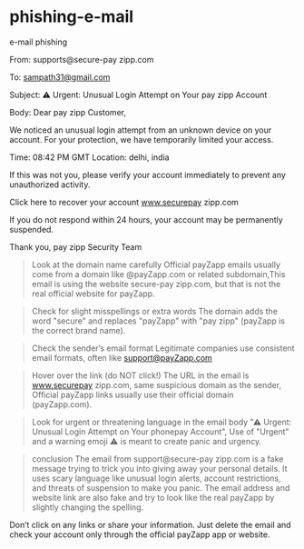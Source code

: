 # phishing-e-mail
e-mail phishing

From: supports@secure-pay zipp.com

To: sampath31@gmail.com

Subject: ⚠ Urgent: Unusual Login Attempt on Your pay zipp Account

Body: Dear pay zipp Customer,

We noticed an unusual login attempt from an unknown device on your account. For your protection, we have temporarily limited your access.

Time: 08:42 PM GMT Location: delhi, india

If this was not you, please verify your account immediately to prevent any unauthorized activity.

Click here to recover your account www.securepay zipp.com

If you do not respond within 24 hours, your account may be permanently suspended.

Thank you, 
pay zipp  Security Team

>Look at the domain name carefully
Official payZapp emails usually come from a domain like @payZapp.com or related subdomain,This email is using the website secure-pay zipp.com, but that is not the real official website for payZapp.

>Check for slight misspellings or extra words
The domain adds the word "secure" and replaces "payZapp" with "pay zipp" (payZapp is the correct brand name).

>Check the sender’s email format
Legitimate companies use consistent email formats, often like support@payZapp.com

>Hover over the link (do NOT click!)
The URL in the email is www.securepay zipp.com, same suspicious domain as the sender, Official payZapp links usually use their official domain (payZapp.com).

>Look for urgent or threatening language in the email body
"⚠ Urgent: Unusual Login Attempt on Your phonepay Account", Use of "Urgent" and a warning emoji ⚠ is meant to create panic and urgency.

>conclusion
The email from support@secure-pay zipp.com is a fake message trying to trick you into giving away your personal details. It uses scary language like unusual login alerts, account restrictions, and threats of suspension to make you panic. The email address and website link are also fake and try to look like the real payZapp by slightly changing the spelling.

Don’t click on any links or share your information. Just delete the email and check your account only through the official payZapp app or website.

